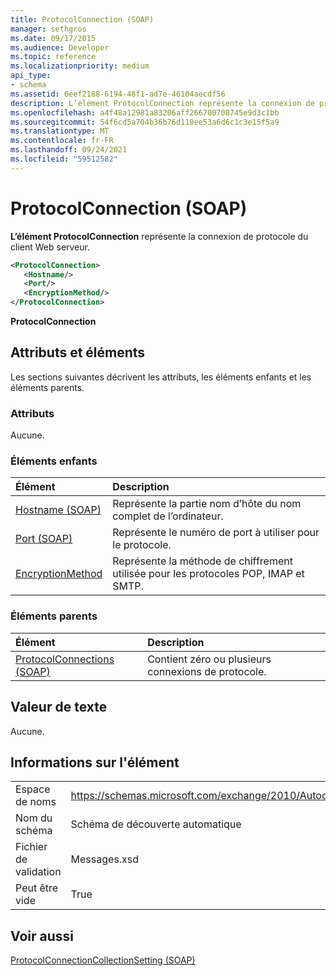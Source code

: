 ```yaml
---
title: ProtocolConnection (SOAP)
manager: sethgros
ms.date: 09/17/2015
ms.audience: Developer
ms.topic: reference
ms.localizationpriority: medium
api_type:
- schema
ms.assetid: 6eef2188-6194-48f1-ad7e-46104aecdf56
description: L’élément ProtocolConnection représente la connexion de protocole du client Web serveur.
ms.openlocfilehash: a4f48a12981a83206aff266700708745e9d3c1bb
ms.sourcegitcommit: 54f6cd5a704b36b76d110ee53a6d6c1c3e15f5a9
ms.translationtype: MT
ms.contentlocale: fr-FR
ms.lasthandoff: 09/24/2021
ms.locfileid: "59512582"
---
```

# <a name="protocolconnection-soap"></a>ProtocolConnection (SOAP)

**L’élément ProtocolConnection** représente la connexion de protocole du client Web serveur. 
  
```XML
<ProtocolConnection>
   <Hostname/>
   <Port/>
   <EncryptionMethod/>
</ProtocolConnection>
```

 **ProtocolConnection**
## <a name="attributes-and-elements"></a>Attributs et éléments

Les sections suivantes décrivent les attributs, les éléments enfants et les éléments parents.
  
### <a name="attributes"></a>Attributs

Aucune.
  
### <a name="child-elements"></a>Éléments enfants

|**Élément**|**Description**|
|:-----|:-----|
|[Hostname (SOAP)](hostname-soap.md) <br/> |Représente la partie nom d’hôte du nom complet de l’ordinateur.  <br/> |
|[Port (SOAP)](port-soap.md) <br/> |Représente le numéro de port à utiliser pour le protocole.  <br/> |
|[EncryptionMethod](encryptionmethod-soap.md) <br/> |Représente la méthode de chiffrement utilisée pour les protocoles POP, IMAP et SMTP.  <br/> |
   
### <a name="parent-elements"></a>Éléments parents

|**Élément**|**Description**|
|:-----|:-----|
|[ProtocolConnections (SOAP)](protocolconnections-soap.md) <br/> |Contient zéro ou plusieurs connexions de protocole.  <br/> |
   
## <a name="text-value"></a>Valeur de texte

Aucune.
  
## <a name="element-information"></a>Informations sur l'élément

|||
|:-----|:-----|
|Espace de noms  <br/> |https://schemas.microsoft.com/exchange/2010/Autodiscover  <br/> |
|Nom du schéma  <br/> |Schéma de découverte automatique  <br/> |
|Fichier de validation  <br/> |Messages.xsd  <br/> |
|Peut être vide  <br/> |True  <br/> |
   
## <a name="see-also"></a>Voir aussi



[ProtocolConnectionCollectionSetting (SOAP)](protocolconnectioncollectionsetting-soap.md)

